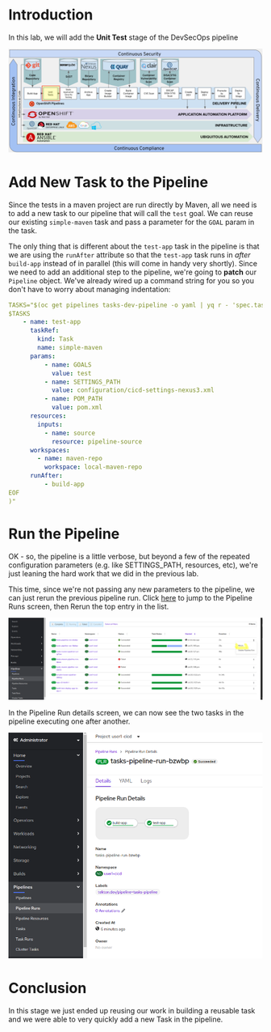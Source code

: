 # Introduction  

In this lab, we will add the **Unit Test** stage of the DevSecOps pipeline

![Unit Test Stage](images/openshift-pipeline-unittest.png)

# Add New Task to the Pipeline 

Since the tests in a maven project are run directly by Maven, all we need is to add a new task to our pipeline that will call the `test` goal. We can reuse our existing `simple-maven` task and pass a parameter for the `GOAL` param in the task.

The only thing that is different about the `test-app` task in the pipeline is that we are using the `runAfter` attribute so that the `test-app` task runs in *after* `build-app` instead of in parallel (this will come in handy very shortly). Since we need to add an additional  step to the pipeline, we're going to **patch** our `Pipeline` object. We've already wired up a command string for you so you don't have to worry about managing indentation:

```yaml
TASKS="$(oc get pipelines tasks-dev-pipeline -o yaml | yq r - 'spec.tasks' | yq p - 'spec.tasks')" && oc patch pipelines tasks-dev-pipeline --type=merge -p "$(cat << EOF
$TASKS
    - name: test-app
      taskRef:
        kind: Task
        name: simple-maven
      params:
          - name: GOALS
            value: test 
          - name: SETTINGS_PATH
            value: configuration/cicd-settings-nexus3.xml
          - name: POM_PATH
            value: pom.xml
      resources:
        inputs:
          - name: source
            resource: pipeline-source
      workspaces:
        - name: maven-repo
          workspace: local-maven-repo
      runAfter:
          - build-app
EOF
)"
```

# Run the Pipeline
OK - so, the pipeline is a little verbose, but beyond a few of the repeated configuration parameters (e.g. like SETTINGS_PATH, resources, etc), we're just leaning the hard work that we did in the previous lab. 

This time, since we're not passing any new parameters to the pipeline, we can just rerun the previous pipeline run. Click [here](%console_url%/k8s/ns/%username%-cicd/tekton.dev~v1beta1~PipelineRun) to jump to the Pipeline Runs screen, then Rerun the top entry in the list.

![Rerun Pipeline Run](images/rerun_pipelinerun.png)

In the Pipeline Run details screen, we can now see the two tasks in the pipeline executing one after another. 

![PipelineRun Details](images/pipelinerun_results_after_test.png)

# Conclusion

In this stage we just ended up reusing our work in building a reusable task and we were able to very quickly add a new Task in the pipeline.